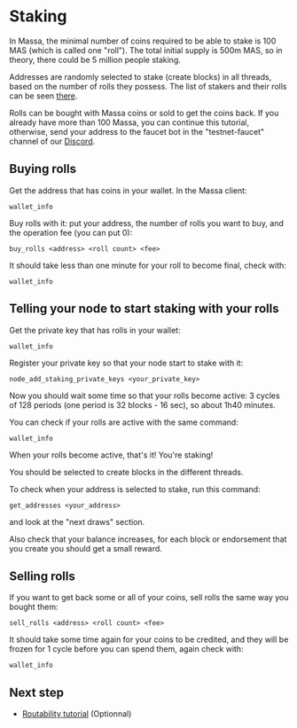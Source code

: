 # Staking

In Massa, the minimal number of coins required to be able to stake is
100 MAS (which is called one "roll"). The total initial supply is 500m
MAS, so in theory, there could be 5 million people staking.

Addresses are randomly selected to stake (create blocks) in all threads,
based on the number of rolls they possess. The list of stakers and their
rolls can be seen [there](https://test.massa.net/#staking).

Rolls can be bought with Massa coins or sold to get the coins back. If
you already have more than 100 Massa, you can continue this tutorial,
otherwise, send your address to the faucet bot in the
"testnet-faucet" channel of our [Discord](https://discord.com/invite/massa).

## Buying rolls

Get the address that has coins in your wallet. In the Massa client:

```plain
wallet_info
```

Buy rolls with it: put your address, the number of rolls you want to
buy, and the operation fee (you can put 0):

```plain
buy_rolls <address> <roll count> <fee>
```

It should take less than one minute for your roll to become final, check
with:

```plain
wallet_info
```

## Telling your node to start staking with your rolls

Get the private key that has rolls in your wallet:

```plain
wallet_info
```

Register your private key so that your node start to stake with it:

```plain
node_add_staking_private_keys <your_private_key>
```

Now you should wait some time so that your rolls become active: 3 cycles
of 128 periods (one period is 32 blocks - 16 sec), so about 1h40
minutes.

You can check if your rolls are active with the same command:

```plain
wallet_info
```

When your rolls become active, that's it! You're staking!

You should be selected to create blocks in the different threads.

To check when your address is selected to stake, run this command:

```plain
get_addresses <your_address>
```

and look at the "next draws" section.

Also check that your balance increases, for each block or endorsement that you
create you should get a small reward.

## Selling rolls

If you want to get back some or all of your coins, sell rolls the same
way you bought them:

```plain
sell_rolls <address> <roll count> <fee>
```

It should take some time again for your coins to be credited, and they
will be frozen for 1 cycle before you can spend them, again check with:

```plain
wallet_info
```

## Next step

-   [Routability tutorial](routability.md) (Optionnal)
